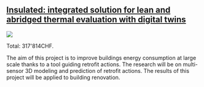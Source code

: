 ## [Insulated: integrated solution for lean and abridged thermal evaluation with digital twins](https://www.aramis.admin.ch/Grunddaten/?ProjectID=53471)

![](images/insulated.gif)

Total: 317'814CHF.

The aim of this project is to improve buildings energy consumption at large scale thanks to a tool guiding retrofit actions. The research will be on multi-sensor 3D modeling and prediction of retrofit actions. The results of this project will be applied to building renovation.